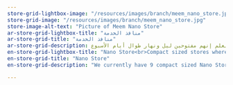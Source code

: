 ```yaml
---
store-grid-lightbox-image: "/resources/images/branch/meem_nano_store.jpg"
store-grid-image: "/resources/images/branch/meem_nano_store.jpg"
store-image-alt-text: "Picture of Meem Nano Store"
ar-store-grid-lightbox-title: "منافذ الخدمة"
ar-store-grid-title: "منافذ الخدمة"
ar-store-grid-description: حاليا عندنا 9 منافذ خدمة منتشرة في الرياض، وجدة، والدمام والخبر، كلهم تحت أمرك وفي خدمتك.                                                            والشيء الجميل واللي يميز منافذ خدمة م إنك تقدر تلاقيهم في المجمعات التجارية ومحلات إكسترا. مع العلم إنهم مفتوحين ليل ونهار طوال أيام الأسبوع!""
en-store-grid-lightbox-title: "Nano Store<br>Compact sized stores where customers will be able to receive all the services offered in the main store with convenience. Nano stores can be found in Shopping malls and electronic department stores in Riyadh, Jeddah, Dammam, and Khobar."
en-store-grid-title: "Nano Store"
en-store-grid-description: "We currently have 9 compact sized Nano Stores scattered around Riyadh, Jeddah, Dammam and Khobar, and are ready to service you with convenience. What's really awesome is that Nano Stores can be found in shopping malls and electronic department stores and are open night and day 7 days a week!"

---
```


